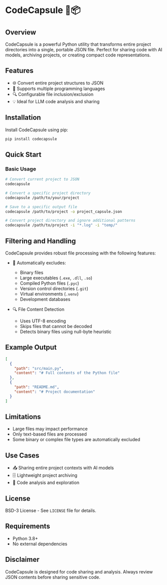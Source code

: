 # CodeCapsule 🚀📦

## Overview

CodeCapsule is a powerful Python utility that transforms entire project directories into a single, portable JSON file. Perfect for sharing code with AI models, archiving projects, or creating compact code representations.

## Features

- 🌐 Convert entire project structures to JSON
- 🧩 Supports multiple programming languages
- 🔍 Configurable file inclusion/exclusion
- 💡 Ideal for LLM code analysis and sharing

## Installation

Install CodeCapsule using pip:

```bash
pip install codecapsule
```

## Quick Start

### Basic Usage

```bash
# Convert current project to JSON
codecapsule

# Convert a specific project directory
codecapsule /path/to/your/project

# Save to a specific output file
codecapsule /path/to/project -o project_capsule.json

# Convert project directory and ignore additional patterns
codecapsule /path/to/project -i "*.log" -i "temp/"
```

## Filtering and Handling

CodeCapsule provides robust file processing with the following features:

- 🚫 Automatically excludes:
  - Binary files
  - Large executables (`.exe`, `.dll`, `.so`)
  - Compiled Python files (`.pyc`)
  - Version control directories (`.git`)
  - Virtual environments (`.venv`)
  - Development databases

- 🔍 File Content Detection
  - Uses UTF-8 encoding
  - Skips files that cannot be decoded
  - Detects binary files using null-byte heuristic

## Example Output

```json
[
  {
    "path": "src/main.py",
    "content": "# Full contents of the Python file"
  },
  {
    "path": "README.md", 
    "content": "# Project documentation"
  }
]
```

## Limitations

- Large files may impact performance
- Only text-based files are processed
- Some binary or complex file types are automatically excluded

## Use Cases

- 📤 Sharing entire project contexts with AI models
- 🗄️ Lightweight project archiving
- 🔬 Code analysis and exploration

## License

BSD-3 License - See `LICENSE` file for details.

## Requirements

- Python 3.8+
- No external dependencies

## Disclaimer

CodeCapsule is designed for code sharing and analysis. Always review JSON contents before sharing sensitive code.